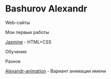 

# Bashurov Alexandr

Web-сайты


Мои первые работы

[Jasmine](https://bashurov.github.io/Jasmine.loc/ "Jasmine") - HTML+CSS

Обучение


Разное

[Alexandr-animation](https://bashurov.github.io/Alexandr-animation "Анимация имени") - Вариант анимации имени

